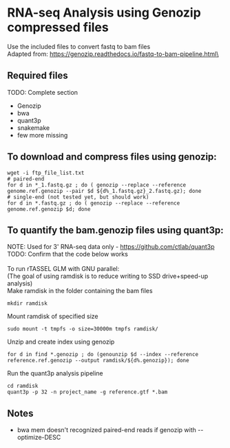 # RNA-seq Analysis using Genozip compressed files
Use the included files to convert fastq to bam files\
Adapted from: https://genozip.readthedocs.io/fastq-to-bam-pipeline.html\

## Required files 
TODO: Complete section
* Genozip
* bwa
* quant3p
* snakemake
* few more missing

## To download and compress files using genozip:
```
wget -i ftp_file_list.txt
# paired-end
for d in *_1.fastq.gz ; do ( genozip --replace --reference genome.ref.genozip --pair $d ${d%_1.fastq.gz}_2.fastq.gz); done
# single-end (not tested yet, but should work)
for d in *.fastq.gz ; do ( genozip --replace --reference genome.ref.genozip $d; done
```

## To quantify the bam.genozip files using quant3p:
NOTE: Used for 3' RNA-seq data only - https://github.com/ctlab/quant3p \
TODO: Confirm that the code below works\
\
To run rTASSEL GLM with GNU parallel:\
(The goal of using ramdisk is to reduce writing to SSD drive+speed-up analysis)\
Make ramdisk in the folder containing the bam files
```
mkdir ramdisk
```
Mount ramdisk of specified size
```
sudo mount -t tmpfs -o size=30000m tmpfs ramdisk/
```
Unzip and create index using genozip
```
for d in find *.genozip ; do (genounzip $d --index --reference reference.ref.genozip --output ramdisk/${d%.genozip}); done
```
Run the quant3p analysis pipeline
```
cd ramdisk
quant3p -p 32 -n project_name -g reference.gtf *.bam
```

## Notes
* bwa mem doesn't recognized paired-end reads if genozip with --optimize-DESC
